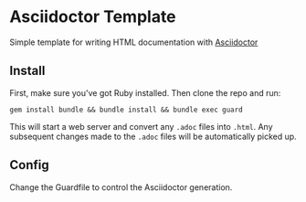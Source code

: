 # Asciidoctor Template

Simple template for writing HTML documentation with [Asciidoctor](http://asciidoctor.org/)

## Install

First, make sure you've got Ruby installed. Then clone the repo and run:

```
gem install bundle && bundle install && bundle exec guard
```

This will start a web server and convert any `.adoc` files into `.html`. Any subsequent changes
made to the `.adoc` files will be automatically picked up.

## Config

Change the Guardfile to control the Asciidoctor generation.

